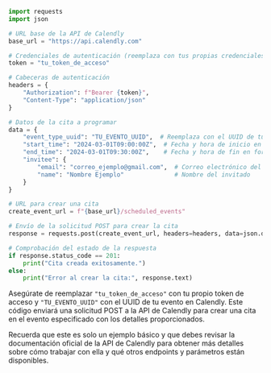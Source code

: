 
```python
import requests
import json

# URL base de la API de Calendly
base_url = "https://api.calendly.com"

# Credenciales de autenticación (reemplaza con tus propias credenciales)
token = "tu_token_de_acceso"

# Cabeceras de autenticación
headers = {
    "Authorization": f"Bearer {token}",
    "Content-Type": "application/json"
}

# Datos de la cita a programar
data = {
    "event_type_uuid": "TU_EVENTO_UUID",  # Reemplaza con el UUID de tu evento
    "start_time": "2024-03-01T09:00:00Z",  # Fecha y hora de inicio en formato ISO 8601
    "end_time": "2024-03-01T09:30:00Z",    # Fecha y hora de fin en formato ISO 8601
    "invitee": {
        "email": "correo_ejemplo@gmail.com",  # Correo electrónico del invitado
        "name": "Nombre Ejemplo"              # Nombre del invitado
    }
}

# URL para crear una cita
create_event_url = f"{base_url}/scheduled_events"

# Envío de la solicitud POST para crear la cita
response = requests.post(create_event_url, headers=headers, data=json.dumps(data))

# Comprobación del estado de la respuesta
if response.status_code == 201:
    print("Cita creada exitosamente.")
else:
    print("Error al crear la cita:", response.text)
```

Asegúrate de reemplazar `"tu_token_de_acceso"` con tu propio token de acceso y `"TU_EVENTO_UUID"` con el UUID de tu evento en Calendly. Este código enviará una solicitud POST a la API de Calendly para crear una cita en el evento especificado con los detalles proporcionados.

Recuerda que este es solo un ejemplo básico y que debes revisar la documentación oficial de la API de Calendly para obtener más detalles sobre cómo trabajar con ella y qué otros endpoints y parámetros están disponibles.

